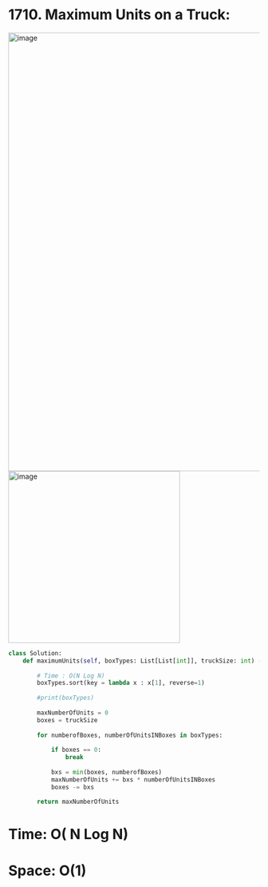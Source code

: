 # 1710. Maximum Units on a Truck:

<img width="878" alt="image" src="https://user-images.githubusercontent.com/35987583/170237357-e0e766ab-8c64-463f-ad8f-741914e5a8f6.png">
<img width="344" alt="image" src="https://user-images.githubusercontent.com/35987583/170237392-f75e27f8-75ef-46d6-b22e-00b4b4d1888a.png">


```python
class Solution:
    def maximumUnits(self, boxTypes: List[List[int]], truckSize: int) -> int:
        
        # Time : O(N Log N)
        boxTypes.sort(key = lambda x : x[1], reverse=1)
        
        #print(boxTypes)
        
        maxNumberOfUnits = 0
        boxes = truckSize
        
        for numberofBoxes, numberOfUnitsINBoxes in boxTypes:
            
            if boxes == 0:
                break
            
            bxs = min(boxes, numberofBoxes)
            maxNumberOfUnits += bxs * numberOfUnitsINBoxes
            boxes -= bxs
            
        return maxNumberOfUnits
```

# Time: O( N Log N)

# Space: O(1)
